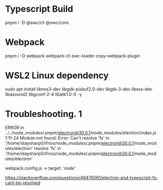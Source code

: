 # Typescript Build

pnpm i -D @swc/cli @swc/core

# Webpack

pnpm i -D webpack webpack-cli swc-loader copy-webpack-plugin

# WSL2 Linux dependency

sudo apt install libnss3-dev libgdk-pixbuf2.0-dev libgtk-3-dev libxss-dev libasound2 libgconf-2-4 libatk1.0-0 -y

# Troubleshooting. 1

ERROR in ../../node_modules/.pnpm/electron@30.0.1/node_modules/electron/index.js 1:11-24
Module not found: Error: Can't resolve 'fs' in '/home/staysharp0/ifnos/node_modules/.pnpm/electron@30.0.1/node_modules/electron'
resolve 'fs' in '/home/staysharp0/ifnos/node_modules/.pnpm/electron@30.0.1/node_modules/electron'

webpack.config.js -> target: 'node'

https://stackoverflow.com/questions/48476061/electron-and-typescript-fs-cant-be-resolved
